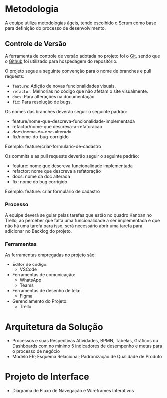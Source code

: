 # Metodologia

A equipe utiliza metodologias ágeis, tendo escolhido o Scrum como base para definição do processo de desenvolvimento.

## Controle de Versão

A ferramenta de controle de versão adotada no projeto foi o [Git](https://git-scm.com/), sendo que o [Github](https://github.com/) foi utilizado para hospedagem do repositório.

O projeto segue a seguinte convenção para o nome de branches e pull requests:

- `feature`: Adição de novas funcionalidades visuais.
- `refactor`: Melhorias no código que não afetam o site visualmente.
- `docs`: Para alterações na documentação.
- `fix`: Para resolução de bugs.

Os nomes das branches deverão seguir o seguinte padrão:

- feature/nome-que-descreva-funcionalidade-implementada
- refactor/nome-que descreva-a-refatoracao
- docs/nome-da-doc-alterada
- fix/nome-do-bug-corrigido

Exemplo: feature/criar-formulario-de-cadastro

Os commits e as pull requests deverão seguir o seguinte padrão:

- feature: nome que descreva funcionalidade implementada
- refactor: nome que descreva a refatoração
- docs: nome da doc alterada
- fix: nome do bug corrigido

Exemplo: feature: criar formulário de cadastro

### Processo

A equipe deverá se guiar pelas tarefas que estão no quadro Kanban no Trello, ao perceber que falta uma funcionalidade a ser implementada e que não há uma tarefa para isso, será necessário abrir uma tarefa para adicionar no Backlog do projeto.

### Ferramentas

As ferramentas empregadas no projeto são:

- Editor de código:
  - VSCode
- Ferramentas de comunicação:
  - WhatsApp
  - Teams
- Ferramentas de desenho de tela:
  - Figma
- Gerenciamento do Projeto:
  - Trello

# Arquitetura da Solução

- Processos e suas Respectivas Atividades, BPMN, Tabelas,
  Gráficos ou Dashboards com no mínimo 5 indicadores de desempenho e metas para o
  processo de negócio
- Modelo ER; Esquema Relacional; Padronização de Qualidade
  de Produto

# Projeto de Interface

- Diagrama de Fluxo de Navegação e Wireframes Interativos
